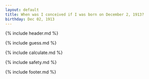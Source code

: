 ```yaml
---
layout: default
title: When was I conceived if I was born on December 2, 1913?
birthday: Dec 02, 1913
---
```


{% include header.md %}

{% include guess.md %}

{% include calculate.md %}

{% include safety.md %}

{% include footer.md %}




